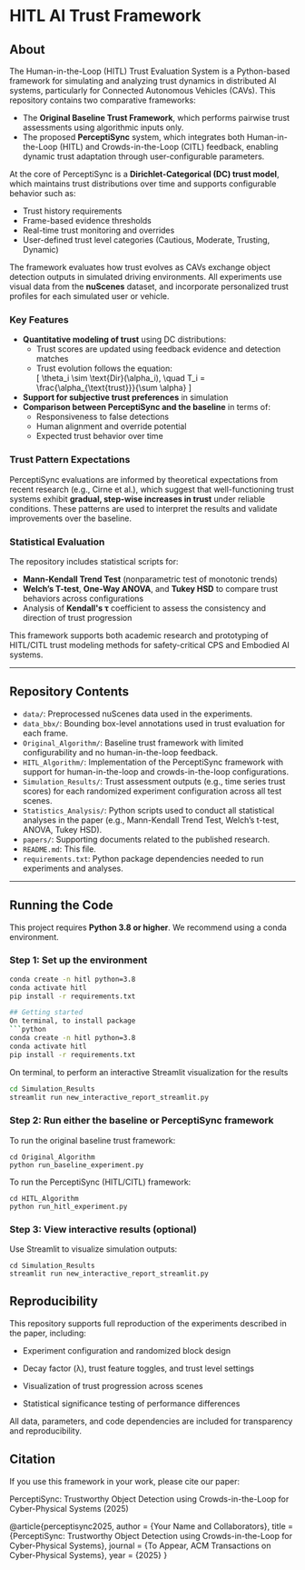 # HITL AI Trust Framework

## About

The Human-in-the-Loop (HITL) Trust Evaluation System is a Python-based framework for simulating and analyzing trust dynamics in distributed AI systems, particularly for Connected Autonomous Vehicles (CAVs). This repository contains two comparative frameworks:

- The **Original Baseline Trust Framework**, which performs pairwise trust assessments using algorithmic inputs only.
- The proposed **PerceptiSync** system, which integrates both Human-in-the-Loop (HITL) and Crowds-in-the-Loop (CITL) feedback, enabling dynamic trust adaptation through user-configurable parameters.

At the core of PerceptiSync is a **Dirichlet-Categorical (DC) trust model**, which maintains trust distributions over time and supports configurable behavior such as:
- Trust history requirements
- Frame-based evidence thresholds
- Real-time trust monitoring and overrides
- User-defined trust level categories (Cautious, Moderate, Trusting, Dynamic)

The framework evaluates how trust evolves as CAVs exchange object detection outputs in simulated driving environments. All experiments use visual data from the **nuScenes** dataset, and incorporate personalized trust profiles for each simulated user or vehicle.

### Key Features
- **Quantitative modeling of trust** using DC distributions:
  - Trust scores are updated using feedback evidence and detection matches
  - Trust evolution follows the equation:  
    \[
    \theta_i \sim \text{Dir}(\alpha_i), \quad T_i = \frac{\alpha_{\text{trust}}}{\sum \alpha}
    \]
- **Support for subjective trust preferences** in simulation
- **Comparison between PerceptiSync and the baseline** in terms of:
  - Responsiveness to false detections
  - Human alignment and override potential
  - Expected trust behavior over time

### Trust Pattern Expectations

PerceptiSync evaluations are informed by theoretical expectations from recent research (e.g., Cirne et al.), which suggest that well-functioning trust systems exhibit **gradual, step-wise increases in trust** under reliable conditions. These patterns are used to interpret the results and validate improvements over the baseline.

### Statistical Evaluation

The repository includes statistical scripts for:
- **Mann-Kendall Trend Test** (nonparametric test of monotonic trends)
- **Welch’s T-test**, **One-Way ANOVA**, and **Tukey HSD** to compare trust behaviors across configurations
- Analysis of **Kendall's τ** coefficient to assess the consistency and direction of trust progression

This framework supports both academic research and prototyping of HITL/CITL trust modeling methods for safety-critical CPS and Embodied AI systems.

---

## Repository Contents

- `data/`: Preprocessed nuScenes data used in the experiments.
- `data_bbx/`: Bounding box-level annotations used in trust evaluation for each frame.
- `Original_Algorithm/`: Baseline trust framework with limited configurability and no human-in-the-loop feedback.
- `HITL_Algorithm/`: Implementation of the PerceptiSync framework with support for human-in-the-loop and crowds-in-the-loop configurations.
- `Simulation_Results/`: Trust assessment outputs (e.g., time series trust scores) for each randomized experiment configuration across all test scenes.
- `Statistics_Analysis/`: Python scripts used to conduct all statistical analyses in the paper (e.g., Mann-Kendall Trend Test, Welch’s t-test, ANOVA, Tukey HSD).
- `papers/`: Supporting documents related to the published research.
- `README.md`: This file.
- `requirements.txt`: Python package dependencies needed to run experiments and analyses.

---

## Running the Code

This project requires **Python 3.8 or higher**. We recommend using a conda environment.

### Step 1: Set up the environment
```bash
conda create -n hitl python=3.8
conda activate hitl
pip install -r requirements.txt

## Getting started
On terminal, to install package
```python
conda create -n hitl python=3.8
conda activate hitl
pip install -r requirements.txt
```

On terminal, to perform an interactive Streamlit visualization for the results
```sh
cd Simulation_Results
streamlit run new_interactive_report_streamlit.py
```

### Step 2: Run either the baseline or PerceptiSync framework

To run the original baseline trust framework:

```
cd Original_Algorithm
python run_baseline_experiment.py
```

To run the PerceptiSync (HITL/CITL) framework:

```
cd HITL_Algorithm
python run_hitl_experiment.py
```
### Step 3: View interactive results (optional)

Use Streamlit to visualize simulation outputs:

```
cd Simulation_Results
streamlit run new_interactive_report_streamlit.py
```

## Reproducibility

This repository supports full reproduction of the experiments described in the paper, including:

- Experiment configuration and randomized block design

- Decay factor (λ), trust feature toggles, and trust level settings

- Visualization of trust progression across scenes

- Statistical significance testing of performance differences

All data, parameters, and code dependencies are included for transparency and reproducibility.

## Citation
If you use this framework in your work, please cite our paper:

PerceptiSync: Trustworthy Object Detection using Crowds-in-the-Loop for Cyber-Physical Systems (2025)

@article{perceptisync2025,
  author    = {Your Name and Collaborators},
  title     = {PerceptiSync: Trustworthy Object Detection using Crowds-in-the-Loop for Cyber-Physical Systems},
  journal   = {To Appear, ACM Transactions on Cyber-Physical Systems},
  year      = {2025}
}


